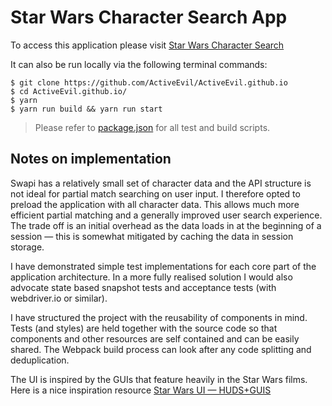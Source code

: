 # Star Wars Character Search App

To access this application please visit [Star Wars Character Search](https://activeevil.github.io/)

It can also be run locally via the following terminal commands:

    $ git clone https://github.com/ActiveEvil/ActiveEvil.github.io
    $ cd ActiveEvil.github.io/
    $ yarn
    $ yarn run build && yarn run start

> Please refer to [package.json](package.json) for all test and build scripts.

## Notes on implementation

Swapi has a relatively small set of character data and the API structure is not ideal for partial match searching on user input. I therefore opted to preload the application with all character data. This allows much more efficient partial matching and a generally improved user search experience. The trade off is an initial overhead as the data loads in at the beginning of a session — this is somewhat mitigated by caching the data in session storage.

I have demonstrated simple test implementations for each core part of the application architecture. In a more fully realised solution I would also advocate state based snapshot tests and acceptance tests (with webdriver.io or similar).

I have structured the project with the reusability of components in mind. Tests (and styles) are held together with the source code so that components and other resources are self contained and can be easily shared. The Webpack build process can look after any code splitting and deduplication.

The UI is inspired by the GUIs that feature heavily in the Star Wars films. Here is a nice inspiration resource [Star Wars UI — HUDS+GUIS](https://www.hudsandguis.com/home/2016/3/14/star-wars)
